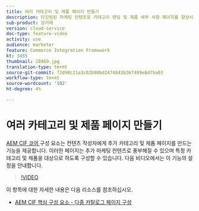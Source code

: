 ```yaml
---
title: 여러 카테고리 및 제품 페이지 만들기
description: 타깃팅된 마케팅 컨텐츠로 카테고리 랜딩 및 제품 세부 사항 페이지를 향상시키는 방법을 알아봅니다.
sub-product: 상거래
version: cloud-service
doc-type: feature-video
activity: use
audience: marketer
feature: Commerce Integration Framework
kt: 3455
thumbnail: 28969.jpg
translation-type: tm+mt
source-git-commit: 72d98c21a3c02b98bd2474843b36f499e8d75a03
workflow-type: tm+mt
source-wordcount: '102'
ht-degree: 4%

---
```



# 여러 카테고리 및 제품 페이지 만들기

[AEM CIF 코어 ](https://github.com/adobe/aem-core-cif-components) 구성 요소는 컨텐츠 작성자에게 추가 카테고리 및 제품 페이지를 만드는 기능을 제공합니다. 이러한 페이지는 추가 마케팅 컨텐츠로 풍부해질 수 있으며 특정 카테고리 및 제품을 대상으로 하도록 구성할 수 있습니다. 다음 비디오에서는 이 기능의 설정을 안내합니다.

>[!VIDEO](https://video.tv.adobe.com/v/28969/?quality=12)

이 항목에 대한 자세한 내용은 다음 리소스를 참조하십시오.

- [AEM CIF 핵심 구성 요소 - 다중 카탈로그 페이지 구성](https://github.com/adobe/aem-core-cif-components/wiki/configuration#multi-catalog-page-template-configuration)
